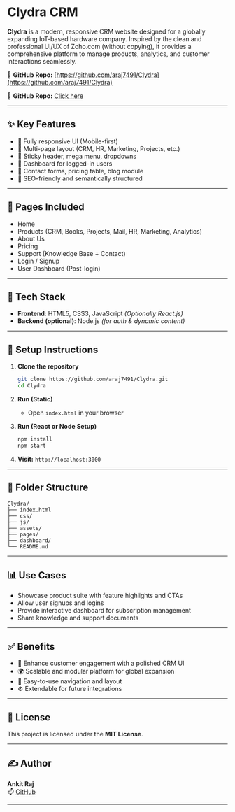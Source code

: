 # Clydra CRM

**Clydra** is a modern, responsive CRM website designed for a globally expanding IoT-based hardware company. Inspired by the clean and professional UI/UX of Zoho.com (without copying), it provides a comprehensive platform to manage products, analytics, and customer interactions seamlessly.

🔗 **GitHub Repo:** [https://github.com/araj7491/Clydra](https://github.com/araj7491/Clydra)

🔗 **GitHub Repo:** [Click here](https://clydra.netlify.app/)


---

## ✨ Key Features

- 🔹 Fully responsive UI (Mobile-first)
- 🔹 Multi-page layout (CRM, HR, Marketing, Projects, etc.)
- 🔹 Sticky header, mega menu, dropdowns
- 🔹 Dashboard for logged-in users
- 🔹 Contact forms, pricing table, blog module
- 🔹 SEO-friendly and semantically structured

---

## 📁 Pages Included

- Home
- Products (CRM, Books, Projects, Mail, HR, Marketing, Analytics)
- About Us
- Pricing
- Support (Knowledge Base + Contact)
- Login / Signup
- User Dashboard (Post-login)

---

## 🧰 Tech Stack

- **Frontend**: HTML5, CSS3, JavaScript *(Optionally React.js)*
- **Backend (optional)**: Node.js *(for auth & dynamic content)*

---

## 🚀 Setup Instructions

1. **Clone the repository**
   ```bash
   git clone https://github.com/araj7491/Clydra.git
   cd Clydra
   ```

2. **Run (Static)**
   - Open `index.html` in your browser

3. **Run (React or Node Setup)**
   ```bash
   npm install
   npm start
   ```

4. **Visit:** `http://localhost:3000`

---

## 📂 Folder Structure

```
Clydra/
├── index.html
├── css/
├── js/
├── assets/
├── pages/
├── dashboard/
└── README.md
```

---

## 📊 Use Cases

- Showcase product suite with feature highlights and CTAs
- Allow user signups and logins
- Provide interactive dashboard for subscription management
- Share knowledge and support documents

---

## ✅ Benefits

- 🎯 Enhance customer engagement with a polished CRM UI
- 🌍 Scalable and modular platform for global expansion
- 💬 Easy-to-use navigation and layout
- ⚙️ Extendable for future integrations

---

## 📜 License

This project is licensed under the **MIT License**.

---

## ✍️ Author

**Ankit Raj**  
📫 [GitHub](https://github.com/araj7491)

---
